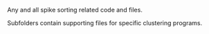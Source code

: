 Any and all spike sorting related code and files.  
  
Subfolders contain supporting files for specific clustering programs.
